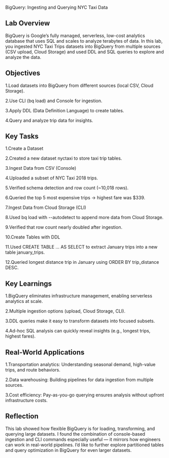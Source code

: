 BigQuery: Ingesting and Querying NYC Taxi Data
## Lab Overview

BigQuery is Google’s fully managed, serverless, low-cost analytics database that uses SQL and scales to analyze terabytes of data.
In this lab, you ingested NYC Taxi Trips datasets into BigQuery from multiple sources (CSV upload, Cloud Storage) and used DDL and SQL queries to explore and analyze the data.

## Objectives

1.Load datasets into BigQuery from different sources (local CSV, Cloud Storage).

2.Use CLI (bq load) and Console for ingestion.

3.Apply DDL (Data Definition Language) to create tables.

4.Query and analyze trip data for insights.

## Key Tasks

1.Create a Dataset

2.Created a new dataset nyctaxi to store taxi trip tables.

3.Ingest Data from CSV (Console)

4.Uploaded a subset of NYC Taxi 2018 trips.

5.Verified schema detection and row count (~10,018 rows).

6.Queried the top 5 most expensive trips → highest fare was $339.

7.Ingest Data from Cloud Storage (CLI)

8.Used bq load with --autodetect to append more data from Cloud Storage.

9.Verified that row count nearly doubled after ingestion.

10.Create Tables with DDL

11.Used CREATE TABLE ... AS SELECT to extract January trips into a new table january_trips.

12.Queried longest distance trip in January using ORDER BY trip_distance DESC.

## Key Learnings

1.BigQuery eliminates infrastructure management, enabling serverless analytics at scale.

2.Multiple ingestion options (upload, Cloud Storage, CLI).

3.DDL queries make it easy to transform datasets into focused subsets.

4.Ad-hoc SQL analysis can quickly reveal insights (e.g., longest trips, highest fares).

## Real-World Applications

1.Transportation analytics: Understanding seasonal demand, high-value trips, and route behaviors.

2.Data warehousing: Building pipelines for data ingestion from multiple sources.

3.Cost efficiency: Pay-as-you-go querying ensures analysis without upfront infrastructure costs.

## Reflection

This lab showed how flexible BigQuery is for loading, transforming, and querying large datasets.
I found the combination of console-based ingestion and CLI commands especially useful — it mirrors how engineers can work in real-world pipelines.
I’d like to further explore partitioned tables and query optimization in BigQuery for even larger datasets.
